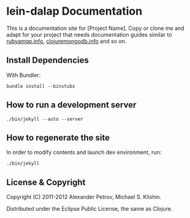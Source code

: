 # lein-dalap Documentation

This is a documentation site for [Project Name]. Copy or clone me and adapt for your project
that needs documentation guides similar to [rubyamqp.info](http://rubyamqp.info), [clojuremongodb.info](http://clojuremongodb.info) and so on.


## Install Dependencies

With Bundler:

    bundle install --binstubs


## How to run a development server

    ./bin/jekyll --auto --server


## How to regenerate the site

In order to modify contents and launch dev environment, run:

    ./bin/jekyll


## License & Copyright

Copyright (C) 2011-2012 Alexander Petrov, Michael S. Klishin.

Distributed under the Eclipse Public License, the same as Clojure.
